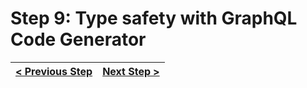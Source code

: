 # Step 9: Type safety with GraphQL Code Generator

[//]: # (head-end)




[//]: # (foot-start)

[{]: <helper> (navStep)

| [< Previous Step](https://github.com/Urigo/WhatsApp-Clone-Client-React/tree/master@0.2.0/.tortilla/manuals/views/step8.md) | [Next Step >](https://github.com/Urigo/WhatsApp-Clone-Client-React/tree/master@0.2.0/.tortilla/manuals/views/step10.md) |
|:--------------------------------|--------------------------------:|

[}]: #
